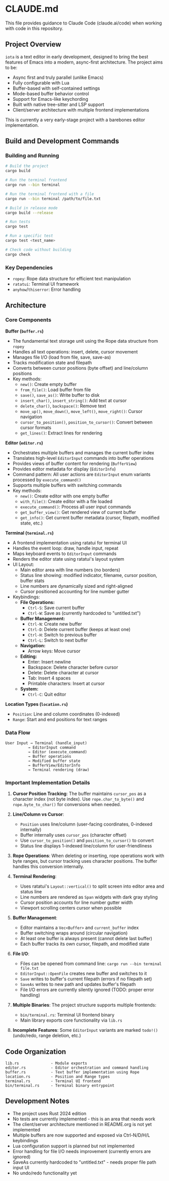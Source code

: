 # CLAUDE.md

This file provides guidance to Claude Code (claude.ai/code) when working with code in this repository.

## Project Overview

`iota` is a text editor in early development, designed to bring the best features of Emacs into a modern, async-first architecture. The project aims to be:
- Async first and truly parallel (unlike Emacs)
- Fully configurable with Lua
- Buffer-based with self-contained settings
- Mode-based buffer behavior control
- Support for Emacs-like keychording
- Built with native tree-sitter and LSP support
- Client/server architecture with multiple frontend implementations

This is currently a very early-stage project with a barebones editor implementation.

## Build and Development Commands

### Building and Running
```bash
# Build the project
cargo build

# Run the terminal frontend
cargo run --bin terminal

# Run the terminal frontend with a file
cargo run --bin terminal /path/to/file.txt

# Build in release mode
cargo build --release

# Run tests
cargo test

# Run a specific test
cargo test <test_name>

# Check code without building
cargo check
```

### Key Dependencies
- `ropey`: Rope data structure for efficient text manipulation
- `ratatui`: Terminal UI framework
- `anyhow`/`thiserror`: Error handling

## Architecture

### Core Components

**Buffer (`buffer.rs`)**
- The fundamental text storage unit using the Rope data structure from `ropey`
- Handles all text operations: insert, delete, cursor movement
- Manages file I/O (load from file, save, save-as)
- Tracks modification state and filepath
- Converts between cursor positions (byte offset) and line/column positions
- Key methods:
  - `new()`: Create empty buffer
  - `from_file()`: Load buffer from file
  - `save()`, `save_as()`: Write buffer to disk
  - `insert_char()`, `insert_string()`: Add text at cursor
  - `delete_char()`, `backspace()`: Remove text
  - `move_up()`, `move_down()`, `move_left()`, `move_right()`: Cursor navigation
  - `cursor_to_position()`, `position_to_cursor()`: Convert between cursor formats
  - `get_lines()`: Extract lines for rendering

**Editor (`editor.rs`)**
- Orchestrates multiple buffers and manages the current buffer index
- Translates high-level `EditorInput` commands into buffer operations
- Provides views of buffer content for rendering (`BufferView`)
- Provides editor metadata for display (`EditorInfo`)
- Command pattern: All user actions are `EditorInput` enum variants processed by `execute_command()`
- Supports multiple buffers with switching commands
- Key methods:
  - `new()`: Create editor with one empty buffer
  - `with_file()`: Create editor with a file loaded
  - `execute_command()`: Process all user input commands
  - `get_buffer_view()`: Get rendered view of current buffer
  - `get_info()`: Get current buffer metadata (cursor, filepath, modified state, etc.)

**Terminal (`terminal.rs`)**
- A frontend implementation using ratatui for terminal UI
- Handles the event loop: draw, handle input, repeat
- Maps keyboard events to `EditorInput` commands
- Renders the editor state using ratatui's layout system
- UI Layout:
  - Main editor area with line numbers (no borders)
  - Status line showing: modified indicator, filename, cursor position, buffer stats
  - Line numbers are dynamically sized and right-aligned
  - Cursor positioned accounting for line number gutter
- Keybindings:
  - **File Operations:**
    - `Ctrl-S`: Save current buffer
    - `Ctrl-W`: Save as (currently hardcoded to "untitled.txt")
  - **Buffer Management:**
    - `Ctrl-N`: Create new buffer
    - `Ctrl-D`: Delete current buffer (keeps at least one)
    - `Ctrl-H`: Switch to previous buffer
    - `Ctrl-L`: Switch to next buffer
  - **Navigation:**
    - Arrow keys: Move cursor
  - **Editing:**
    - Enter: Insert newline
    - Backspace: Delete character before cursor
    - Delete: Delete character at cursor
    - Tab: Insert 4 spaces
    - Printable characters: Insert at cursor
  - **System:**
    - `Ctrl-C`: Quit editor

**Location Types (`location.rs`)**
- `Position`: Line and column coordinates (0-indexed)
- `Range`: Start and end positions for text ranges

### Data Flow

```
User Input → Terminal (handle_input)
          → EditorInput command
          → Editor (execute_command)
          → Buffer operations
          → Modified buffer state
          → BufferView/EditorInfo
          → Terminal rendering (draw)
```

### Important Implementation Details

1. **Cursor Position Tracking**: The buffer maintains `cursor_pos` as a character index (not byte index). Use `rope.char_to_byte()` and `rope.byte_to_char()` for conversions when needed.

2. **Line/Column vs Cursor**:
   - `Position` uses line/column (user-facing coordinates, 0-indexed internally)
   - Buffer internally uses `cursor_pos` (character offset)
   - Use `cursor_to_position()` and `position_to_cursor()` to convert
   - Status line displays 1-indexed line/column for user-friendliness

3. **Rope Operations**: When deleting or inserting, rope operations work with byte ranges, but cursor tracking uses character positions. The buffer handles this conversion internally.

4. **Terminal Rendering**:
   - Uses ratatui's `Layout::vertical()` to split screen into editor area and status line
   - Line numbers are rendered as `Span` widgets with dark gray styling
   - Cursor position accounts for line number gutter width
   - Viewport scrolling centers cursor when possible

5. **Buffer Management**:
   - Editor maintains a `Vec<Buffer>` and `current_buffer` index
   - Buffer switching wraps around (circular navigation)
   - At least one buffer is always present (cannot delete last buffer)
   - Each buffer tracks its own cursor, filepath, and modified state

6. **File I/O**:
   - Files can be opened from command line: `cargo run --bin terminal file.txt`
   - `EditorInput::OpenFile` creates new buffer and switches to it
   - `Save` writes to buffer's current filepath (errors if no filepath set)
   - `SaveAs` writes to new path and updates buffer's filepath
   - File I/O errors are currently silently ignored (TODO: proper error handling)

7. **Multiple Binaries**: The project structure supports multiple frontends:
   - `bin/terminal.rs`: Terminal UI frontend binary
   - Main library exports core functionality via `lib.rs`

8. **Incomplete Features**: Some `EditorInput` variants are marked `todo!()` (undo/redo, range deletion, etc.)

## Code Organization

```
lib.rs              - Module exports
editor.rs           - Editor orchestration and command handling
buffer.rs           - Text buffer implementation using Rope
location.rs         - Position and Range types
terminal.rs         - Terminal UI frontend
bin/terminal.rs     - Terminal binary entrypoint
```

## Development Notes

- The project uses Rust 2024 edition
- No tests are currently implemented - this is an area that needs work
- The client/server architecture mentioned in README.org is not yet implemented
- Multiple buffers are now supported and exposed via Ctrl-N/D/H/L keybindings
- Lua configuration support is planned but not implemented
- Error handling for file I/O needs improvement (currently errors are ignored)
- SaveAs currently hardcoded to "untitled.txt" - needs proper file path input UI
- No undo/redo functionality yet
